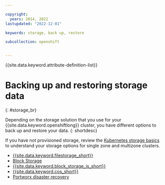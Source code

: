 ```yaml
---

copyright: 
  years: 2014, 2022
lastupdated: "2022-12-01"

keywords: storage, back up, restore

subcollection: openshift


---
```


{{site.data.keyword.attribute-definition-list}}




# Backing up and restoring storage data
{: #storage_br}

Depending on the storage solution that you use for your {{site.data.keyword.openshiftlong}} cluster, you have different options to back up and restore your data. 
{: shortdesc}

If you have not provisioned storage, review the [Kubernetes storage basics](/docs/openshift?topic=openshift-storage_planning) to understand your storage options for single zone and multizone clusters.

* [{{site.data.keyword.filestorage_short}}](/docs/openshift?topic=openshift-file_storage)
* [Block Storage](/docs/openshift?topic=openshift-block_storage#block_backup_restore)
* [{{site.data.keyword.block_storage_is_short}}](/docs/openshift?topic=openshift-vpc-block#vpc-block-backup-restore)
* [{{site.data.keyword.cos_short}}](/docs/openshift?topic=openshift-storage-cos-understand)
* [Portworx disaster recovery](/docs/openshift?topic=openshift-portworx#px-dr)



